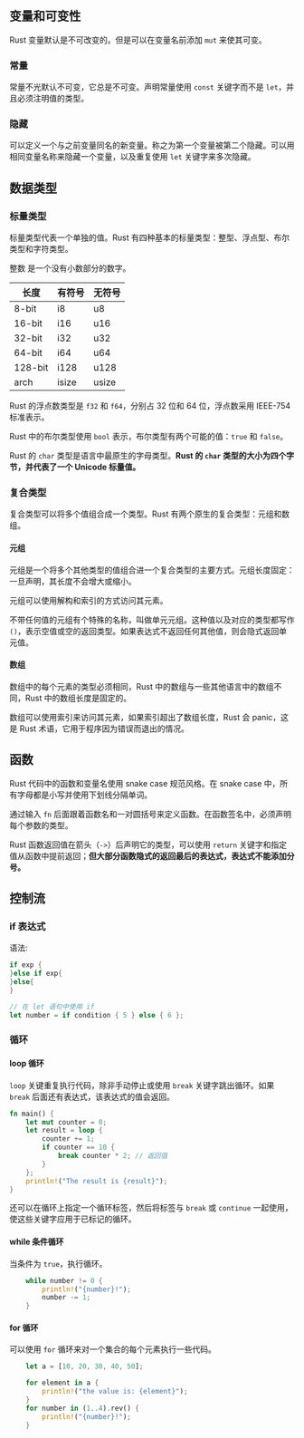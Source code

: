 ## 变量和可变性

Rust 变量默认是不可改变的。但是可以在变量名前添加 `mut` 来使其可变。

### 常量

常量不光默认不可变，它总是不可变。声明常量使用 `const` 关键字而不是 `let`，并且必须注明值的类型。

### 隐藏

可以定义一个与之前变量同名的新变量。称之为第一个变量被第二个隐藏。可以用相同变量名称来隐藏一个变量，以及重复使用 `let` 关键字来多次隐藏。

## 数据类型

### 标量类型

标量类型代表一个单独的值。Rust 有四种基本的标量类型：整型、浮点型、布尔类型和字符类型。

整数 是一个没有小数部分的数字。

| 长度    | 有符号 | 无符号 |
| ------- | ------ | ------ |
| 8-bit   | i8     | u8     |
| 16-bit  | i16    | u16    |
| 32-bit  | i32    | u32    |
| 64-bit  | i64    | u64    |
| 128-bit | i128   | u128   |
| arch    | isize  | usize  |

Rust 的浮点数类型是 `f32` 和 `f64`，分别占 32 位和 64 位，浮点数采用 IEEE-754 标准表示。

Rust 中的布尔类型使用 `bool` 表示，布尔类型有两个可能的值：`true` 和 `false`。

Rust 的 `char` 类型是语言中最原生的字母类型。**Rust 的 `char` 类型的大小为四个字节，并代表了一个 Unicode 标量值。**

### 复合类型

复合类型可以将多个值组合成一个类型。Rust 有两个原生的复合类型：元组和数组。

#### 元组

元组是一个将多个其他类型的值组合进一个复合类型的主要方式。元组长度固定：一旦声明，其长度不会增大或缩小。

元组可以使用解构和索引的方式访问其元素。

不带任何值的元组有个特殊的名称，叫做单元元组。这种值以及对应的类型都写作 `()`，表示空值或空的返回类型。如果表达式不返回任何其他值，则会隐式返回单元值。

#### 数组

数组中的每个元素的类型必须相同，Rust 中的数组与一些其他语言中的数组不同，Rust 中的数组长度是固定的。

数组可以使用索引来访问其元素，如果索引超出了数组长度，Rust 会 panic，这是 Rust 术语，它用于程序因为错误而退出的情况。

## 函数

Rust 代码中的函数和变量名使用 snake case 规范风格。在 snake case 中，所有字母都是小写并使用下划线分隔单词。

通过输入 `fn` 后面跟着函数名和一对圆括号来定义函数。在函数签名中，必须声明每个参数的类型。

Rust 函数返回值在箭头（`->`）后声明它的类型，可以使用 `return` 关键字和指定值从函数中提前返回；**但大部分函数隐式的返回最后的表达式，表达式不能添加分号。**

## 控制流

### if 表达式

语法:

```rust
if exp {
}else if exp{
}else{
}

// 在 let 语句中使用 if
let number = if condition { 5 } else { 6 };
```

### 循环

#### loop 循环

`loop` 关键重复执行代码，除非手动停止或使用 `break` 关键字跳出循环。如果 `break` 后面还有表达式，该表达式的值会返回。

```rust
fn main() {
    let mut counter = 0;
    let result = loop {
        counter += 1;
        if counter == 10 {
            break counter * 2; // 返回值
        }
    };
    println!("The result is {result}");
}
```

还可以在循环上指定一个循环标签，然后将标签与 `break` 或 `continue` 一起使用，使这些关键字应用于已标记的循环。

#### while 条件循环

当条件为 `true`，执行循环。

```rust
    while number != 0 {
        println!("{number}!");
        number -= 1;
    }
```

#### for 循环

可以使用 `for` 循环来对一个集合的每个元素执行一些代码。

```rust
    let a = [10, 20, 30, 40, 50];

    for element in a {
        println!("the value is: {element}");
    }
    for number in (1..4).rev() {
        println!("{number}!");
    }
```
